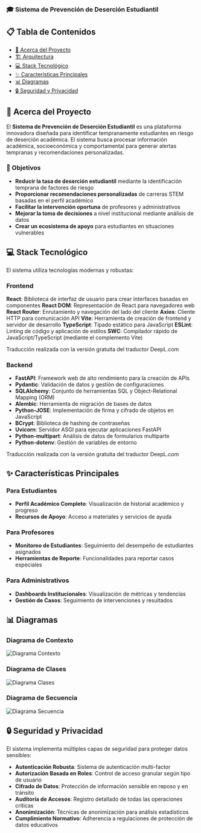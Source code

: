 ### 🎓 Sistema de Prevención de Deserción Estudiantil

## 📋 Tabla de Contenidos

- [🚀 Acerca del Proyecto](#-acerca-del-proyecto)
- [🏗️ Arquitectura](#%EF%B8%8F-arquitectura)
- [💻 Stack Tecnológico](#-stack-tecnológico)
- [✨ Características Principales](#-características-principales)
- [📊 Diagramas](#-diagramas)
- [🔒 Seguridad y Privacidad](#-seguridad-y-privacidad)

## 🚀 Acerca del Proyecto

El **Sistema de Prevención de Deserción Estudiantil** es una plataforma innovadora diseñada para identificar tempranamente estudiantes en riesgo de deserción académica. El sistema busca procesar información académica, socioeconómica y comportamental para generar alertas tempranas y recomendaciones personalizadas.

### 🎯 Objetivos

- **Reducir la tasa de deserción estudiantil** mediante la identificación temprana de factores de riesgo
- **Proporcionar recomendaciones personalizadas** de carreras STEM basadas en el perfil académico
- **Facilitar la intervención oportuna** de profesores y administrativos
- **Mejorar la toma de decisiones** a nivel institucional mediante análisis de datos
- **Crear un ecosistema de apoyo** para estudiantes en situaciones vulnerables

## 💻 Stack Tecnológico

El sistema utiliza tecnologías modernas y robustas:

### Frontend

**React**: Biblioteca de interfaz de usuario para crear interfaces basadas en componentes
**React DOM**: Representación de React para navegadores web
**React Router**: Enrutamiento y navegación del lado del cliente
**Axios**: Cliente HTTP para comunicación API
**Vite**: Herramienta de creación de frontend y servidor de desarrollo
**TypeScript**: Tipado estático para JavaScript
**ESLint**: Linting de código y aplicación de estilos
**SWC**: Compilador rápido de JavaScript/TypeScript (mediante el complemento Vite)

Traducción realizada con la versión gratuita del traductor DeepL.com


### Backend

- **FastAPI**: Framework web de alto rendimiento para la creación de APIs
- **Pydantic**:	Validación de datos y gestión de configuraciones
- **SQLAlchemy**:	Conjunto de herramientas SQL y Object-Relational Mapping (ORM)
- **Alembic**:	Herramienta de migración de bases de datos
- **Python-JOSE**: Implementación de firma y cifrado de objetos en JavaScript
- **BCrypt**:	Biblioteca de hashing de contraseñas
- **Uvicorn**: Servidor ASGI para ejecutar aplicaciones FastAPI
- **Python-multipart**:	Análisis de datos de formularios multiparte
- **Python-dotenv**: Gestión de variables de entorno

Traducción realizada con la versión gratuita del traductor DeepL.com

## ✨ Características Principales

### Para Estudiantes

- **Perfil Académico Completo**: Visualización de historial académico y progreso
- **Recursos de Apoyo**: Acceso a materiales y servicios de ayuda


### Para Profesores

- **Monitoreo de Estudiantes**: Seguimiento del desempeño de estudiantes asignados
- **Herramientas de Reporte**: Funcionalidades para reportar casos especiales


### Para Administrativos

- **Dashboards Institucionales**: Visualización de métricas y tendencias
- **Gestión de Casos**: Seguimiento de intervenciones y resultados


## 📊 Diagramas

### Diagrama de Contexto

![Diagrama Contexto](https://github.com/user-attachments/assets/02741530-1059-4d14-baa8-bc27f2e8ea1e)




### Diagrama de Clases

![Diagrama Clases](https://github.com/user-attachments/assets/c5ab61d0-b68f-4682-95d4-5c9eeb244fcc)


### Diagrama de Secuencia


![Diagrama Secuencia](https://github.com/user-attachments/assets/6ef8dbcc-d9f2-4961-8215-dcc12a97e35f)



## 🔒 Seguridad y Privacidad

El sistema implementa múltiples capas de seguridad para proteger datos sensibles:

- **Autenticación Robusta**: Sistema de autenticación multi-factor
- **Autorización Basada en Roles**: Control de acceso granular según tipo de usuario
- **Cifrado de Datos**: Protección de información sensible en reposo y en tránsito
- **Auditoría de Accesos**: Registro detallado de todas las operaciones críticas
- **Anonimización**: Técnicas de anonimización para análisis estadísticos
- **Cumplimiento Normativo**: Adherencia a regulaciones de protección de datos educativos

